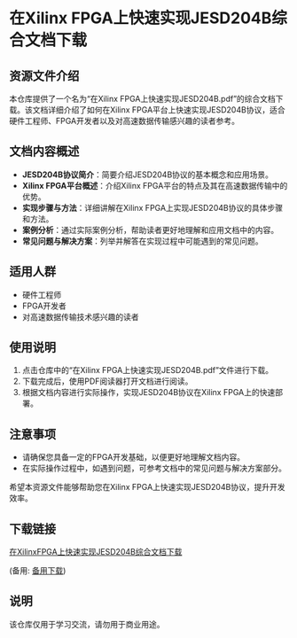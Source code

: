 # 在Xilinx FPGA上快速实现JESD204B综合文档下载

## 资源文件介绍

本仓库提供了一个名为“在Xilinx FPGA上快速实现JESD204B.pdf”的综合文档下载。该文档详细介绍了如何在Xilinx FPGA平台上快速实现JESD204B协议，适合硬件工程师、FPGA开发者以及对高速数据传输感兴趣的读者参考。

## 文档内容概述

- **JESD204B协议简介**：简要介绍JESD204B协议的基本概念和应用场景。
- **Xilinx FPGA平台概述**：介绍Xilinx FPGA平台的特点及其在高速数据传输中的优势。
- **实现步骤与方法**：详细讲解在Xilinx FPGA上实现JESD204B协议的具体步骤和方法。
- **案例分析**：通过实际案例分析，帮助读者更好地理解和应用文档中的内容。
- **常见问题与解决方案**：列举并解答在实现过程中可能遇到的常见问题。

## 适用人群

- 硬件工程师
- FPGA开发者
- 对高速数据传输技术感兴趣的读者

## 使用说明

1. 点击仓库中的“在Xilinx FPGA上快速实现JESD204B.pdf”文件进行下载。
2. 下载完成后，使用PDF阅读器打开文档进行阅读。
3. 根据文档内容进行实际操作，实现JESD204B协议在Xilinx FPGA上的快速部署。

## 注意事项

- 请确保您具备一定的FPGA开发基础，以便更好地理解文档内容。
- 在实际操作过程中，如遇到问题，可参考文档中的常见问题与解决方案部分。

希望本资源文件能够帮助您在Xilinx FPGA上快速实现JESD204B协议，提升开发效率。

## 下载链接
[在XilinxFPGA上快速实现JESD204B综合文档下载](https://pan.quark.cn/s/7cf09e497842) 

(备用: [备用下载](https://pan.baidu.com/s/1xev33p6vCuWNqwkDkfN3gA?pwd=1234))

## 说明

该仓库仅用于学习交流，请勿用于商业用途。
